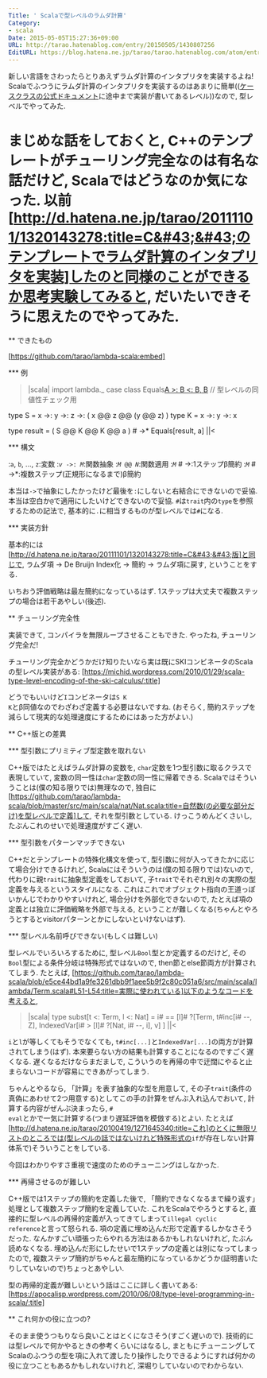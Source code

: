 ```yaml
---
Title: ' Scalaで型レベルのラムダ計算'
Category:
- scala
Date: 2015-05-05T15:27:36+09:00
URL: http://tarao.hatenablog.com/entry/20150505/1430807256
EditURL: https://blog.hatena.ne.jp/tarao/tarao.hatenablog.com/atom/entry/6653586347149235830
---
```


新しい言語をさわったらとりあえずラムダ計算のインタプリタを実装するよね! Scalaでふつうにラムダ計算のインタプリタを実装するのはあまりに簡単((<a href="http://docs.scala-lang.org/tutorials/tour/case-classes.html">ケースクラスの公式ドキュメント</a>に途中まで実装が書いてあるレベル))なので, 型レベルでやってみた.

まじめな話をしておくと, C++のテンプレートがチューリング完全なのは有名な話だけど, Scalaではどうなのか気になった. 以前[http://d.hatena.ne.jp/tarao/20111101/1320143278:title=C&#43;&#43;のテンプレートでラムダ計算のインタプリタを実装]したのと同様のことができるか思考実験してみると, だいたいできそうに思えたのでやってみた.
====
** できたもの

[https://github.com/tarao/lambda-scala:embed]

*** 例

>|scala|
import lambda._
case class Equals[A >: B <: B, B]() // 型レベルの同値性チェック用

type S = x ->: y ->: z ->: ( x @@ z @@ (y @@ z) )
type K = x ->: y ->: x

type result = ( S @@ K @@ K @@ a ) # ->*
Equals[result, a]
||<

*** 構文

:<code>a</code>, <code>b</code>, ..., <code>z</code>:変数
:<code><var>v</var> ->&#58; <var>M</var></code>:関数抽象
:<code><var>M</var> @@ <var>N</var></code>:関数適用
:<code><var>M</code> # -></code>:1ステップ&beta;簡約
:<code><var>M</code> # ->*</code>:複数ステップ(正規形になるまで)&beta;簡約

本当は<code>-></code>で抽象にしたかったけど最後を<code>:</code>にしないと右結合にできないので妥協. 本当は空白か<code>@</code>で適用にしたいけどできないので妥協. <code>#</code>は<code>trait</code>内の<code>type</code>を参照するための記法で, 基本的に<code>.</code>に相当するものが型レベルでは<code>#</code>になる.

*** 実装方針

基本的には[http://d.hatena.ne.jp/tarao/20111101/1320143278:title=C&#43;&#43;版]と同じで, ラムダ項 → De Bruijn Index化 → 簡約 → ラムダ項に戻す, ということをする.

いちおう評価戦略は最左簡約になっているはず. 1ステップは大丈夫で複数ステップの場合は若干あやしい(後述).

** チューリング完全性

実装できて, コンパイラを無限ループさせることもできた. やったね, チューリング完全だ!

チューリング完全かどうかだけ知りたいなら実は既にSKIコンビネータのScalaの型レベル実装がある: [https://michid.wordpress.com/2010/01/29/scala-type-level-encoding-of-the-ski-calculus/:title]

どうでもいいけど<code>I</code>コンビネータは<code>S K K</code>と&beta;同値なのでわざわざ定義する必要はないですね. (おそらく, 簡約ステップを減らして現実的な処理速度にするためにはあった方がよい.)

** C++版との差異

*** 型引数にプリミティブ型定数を取れない

C++版ではたとえばラムダ計算の変数を, <code>char</code>定数を1つ型引数に取るクラスで表現していて, 変数の同一性は<code>char</code>定数の同一性に帰着できる. Scalaではそういうことは(僕の知る限りでは)無理なので, 独自に[https://github.com/tarao/lambda-scala/blob/master/src/main/scala/nat/Nat.scala:title=自然数(の必要な部分だけ)を型レベルで定義]して, それを型引数としている. けっこうめんどくさいし, たぶんこれのせいで処理速度がすごく遅い.

*** 型引数をパターンマッチできない

C++だとテンプレートの特殊化構文を使って, 型引数に何が入ってきたかに応じて場合分けできるけれど, Scalaにはそういうのは(僕の知る限りでは)ないので, 代わりに親<code>trait</code>に抽象型定義をしておいて, 子<code>trait</code>でそれぞれ別々の実際の型定義を与えるというスタイルになる. これはこれでオブジェクト指向の王道っぽいかんじでわかりやすいけれど, 場合分けを外部化できないので, たとえば項の定義とは独立に評価戦略を外部で与える, ということが難しくなる(ちゃんとやろうとするとvisitorパターンとかにしないといけないはず).

*** 型レベル名前呼びできない(もしくは難しい)

型レベルでいろいろするために, 型レベル<code>Bool</code>型とか定義するのだけど, その<code>Bool</code>型による条件分岐は特殊形式ではないので, then節とelse節両方が計算されてしまう. たとえば, [https://github.com/tarao/lambda-scala/blob/e5ce44bd1a9fe3261dbb9f1aee5b9f2c80c051a6/src/main/scala/lambda/Term.scala#L51-L54:title=実際に使われている]以下のようなコードを考えると,

>|scala|
    type subst[t <: Term, l <: Nat] = i# == [l]# ?[Term,
      t#inc[i# --, Z],
      IndexedVar[i# > [l]# ?[Nat, i# --, i], v]
    ]
||<

<code>i</code>と<code>l</code>が等しくてもそうでなくても, <code>t#inc[...]</code>と<code>IndexedVar[...]</code>の両方が計算されてしまう(はず). 本来要らない方の結果も計算することになるのですごく遅くなる. 遅くなるだけならまだましで, こういうのを再帰の中で迂闊にやると止まらないコードが容易にできあがってしまう.

ちゃんとやるなら, 「計算」を表す抽象的な型を用意して, その子<code>trait</code>(条件の真偽にあわせて2つ用意する)としてこの手の計算をぜんぶ入れ込んでおいて, 計算する内容がぜんぶ決まったら, <code># eval</code>とかで一気に計算する(つまり遅延評価を模倣する)とよい. たとえば[http://d.hatena.ne.jp/tarao/20100419/1271645340:title=これ]のとくに無限リストのところでは(型レベルの話ではないけれど特殊形式の<code>if</code>が存在しない計算体系で)そういうことをしている.

今回はわかりやすさ重視で速度のためのチューニングはしなかった.

*** 再帰させるのが難しい

C++版では1ステップの簡約を定義した後で, 「簡約できなくなるまで繰り返す」処理として複数ステップ簡約を定義していた. これをScalaでやろうとすると, 直接的に型レベルの再帰的定義が入ってきてしまって<code>illegal cyclic reference</code>と言って怒られる. 項の定義に埋め込んだ形で定義するしかなさそうだった. なんかすごい頑張ったらやれる方法はあるかもしれないけれど, たぶん読めなくなる. 埋め込んだ形にしたせいで1ステップの定義とは別になってしまったので, 複数ステップ簡約がちゃんと最左簡約になっているかどうか(証明書いたりしていないので)ちょっとあやしい.

型の再帰的定義が難しいという話はここに詳しく書いてある: [https://apocalisp.wordpress.com/2010/06/08/type-level-programming-in-scala/:title]

** これ何かの役に立つの?

そのまま使うつもりなら良いことはとくになさそう(すごく遅いので). 技術的には型レベルで何かやるときの参考くらいにはなるし, まともにチューニングしてScalaのふつうの型を項に入れて渡したり操作したりできるようにすれば何かの役に立つこともあるかもしれないけれど, 深堀りしていないのでわからない.
